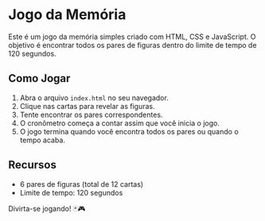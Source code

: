 # Jogo da Memória

Este é um jogo da memória simples criado com HTML, CSS e JavaScript. O objetivo é encontrar todos os pares de figuras dentro do limite de tempo de 120 segundos.

## Como Jogar

1. Abra o arquivo `index.html` no seu navegador.
2. Clique nas cartas para revelar as figuras.
3. Tente encontrar os pares correspondentes.
4. O cronômetro começa a contar assim que você inicia o jogo.
5. O jogo termina quando você encontra todos os pares ou quando o tempo acaba.

## Recursos

- 6 pares de figuras (total de 12 cartas)
- Limite de tempo: 120 segundos


Divirta-se jogando! 🃏🎮
